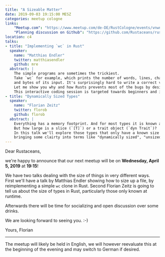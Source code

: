 ```yaml
---
title: "A Sizeable Matter"
date: 2019-09-03 19:15:00 MESZ
categories: meetup cologne
links:
    "Meetup.com": "https://www.meetup.com/de-DE/RustCologne/events/vnwndpyzgbfb/"
    "Planning discussion on Github": "https://github.com/Rustaceans/rust-cologne/issues/77"
location: c4
talks:
- title: "Implementing `wc` in Rust"
  speaker:
    name: "Matthias Endler"
    twitter: matthiasendler
    github: mre
  abstract: |
    The simple programs are sometimes the trickiest.
    Take `wc` for example, which prints the number of words, lines, characters,
    and bytes of its input. It's surprisingly hard to write a correct version of that program.
    Let me show you why and how Rusts prevents most of the bugs by design.
    This interactive coding session is targeted towards beginners and intermediate Rust programmers.
- title: "Dynamically Sized Types"
  speaker:
    name: "Florian Zeitz"
    twitter: florob
    github: florob
  abstract: |
    Everything has a memory footprint. And for most types it is known at compile time.
    But how large is a slice (`[T]`) or a trait object (`dyn Trait`)?
    In this talk we'll explore those types that only have a known size at runtime,
    bringing some clairty into terms like "dynamically sized", "unsized" or "existential" types.
---
```

Dear Rustaceans,

we're happy to announce that our next meetup will be on **Wednesday, April 5, 2019** at **19:15**!

We have two talks dealing with the size of things in very different ways.
First we'll have a talk by Matthias Endler showing how to size up a file, by reimplementing a simple
`wc` clone in Rust.
Second Florian Zeitz is going to tell us about the size of types in Rust, particularly those only
known at runtime.

Afterwards there will be time for socializing and open discussion over some drinks.

We are looking forward to seeing you. :-)

Yours,
Florian

- - -

The meetup will likely be held in English, we will however reevaluate this at the beginning of the evening and may switch to German if desired.
